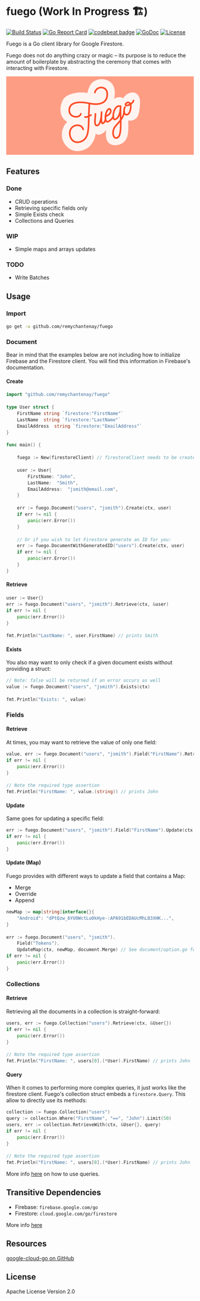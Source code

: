# fuego (Work In Progress 🏗️)
[![Build Status](https://travis-ci.org/remychantenay/fuego.svg?branch=master)](https://travis-ci.org/remychantenay/fuego)
[![Go Report Card](https://goreportcard.com/badge/github.com/remychantenay/fuego)](https://goreportcard.com/report/github.com/remychantenay/fuego)
[![codebeat badge](https://codebeat.co/badges/60d273d3-08e6-4f48-9c35-86ab75fc1924)](https://codebeat.co/projects/github-com-remychantenay-fuego-master)
[![GoDoc](https://godoc.org/github.com/remychantenay/fuego?status.svg)](https://godoc.org/github.com/remychantenay/fuego)
[![License](https://img.shields.io/badge/License-Apache%202.0-blue.svg)](https://opensource.org/licenses/Apache-2.0)

Fuego is a Go client library for Google Firestore.

Fuego does not do anything crazy or magic – its purpose is to reduce the amount of boilerplate by abstracting the ceremony that comes with interacting with Firestore.

![Fuego](https://raw.githubusercontent.com/remychantenay/fuego/master/art/fuego.jpg)

## Features
### Done
* CRUD operations
* Retrieving specific fields only
* Simple Exists check
* Collections and Queries

### WIP
* Simple maps and arrays updates

### TODO
* Write Batches

## Usage
### Import
```bash
go get -u github.com/remychantenay/fuego
```

### Document
Bear in mind that the examples below are not including how to initialize Firebase and the Firestore client. You will find this information in Firebase's documentation.
#### Create
```go
import "github.com/remychantenay/fuego"

type User struct {
    FirstName string `firestore:"FirstName"`
    LastName  string `firestore:"LastName"`
    EmailAddress  string `firestore:"EmailAddress"`
}

func main() {

    fuego := New(firestoreClient) // firestoreClient needs to be created beforehand.
        
    user := User{
        FirstName: "John",
        LastName:  "Smith",
        EmailAddress:  "jsmith@email.com",
    }

    err := fuego.Document("users", "jsmith").Create(ctx, user)
    if err != nil {
        panic(err.Error())
    }

    // Or if you wish to let Firestore generate an ID for you:
    err := fuego.DocumentWithGeneratedID("users").Create(ctx, user)
    if err != nil {
        panic(err.Error())
    }
}
```
#### Retrieve
```go
user := User{}
err := fuego.Document("users", "jsmith").Retrieve(ctx, &user)
if err != nil {
    panic(err.Error())
}

fmt.Println("LastName: ", user.FirstName) // prints Smith
```

#### Exists
You also may want to only check if a given document exists without providing a struct:
```go
// Note: false will be returned if an error occurs as well
value := fuego.Document("users", "jsmith").Exists(ctx)

fmt.Println("Exists: ", value)
```

### Fields
#### Retrieve
At times, you may want to retrieve the value of only one field:
```go
value, err := fuego.Document("users", "jsmith").Field("FirstName").Retrieve(ctx)
if err != nil {
    panic(err.Error())
}

// Note the required type assertion
fmt.Println("FirstName: ", value.(string)) // prints John
```

#### Update
Same goes for updating a specific field:
```go
err := fuego.Document("users", "jsmith").Field("FirstName").Update(ctx, "Mike")
if err != nil {
    panic(err.Error())
}
```

#### Update (Map)
Fuego provides with different ways to update a field that contains a Map:
* Merge
* Override
* Append

```go
newMap := map[string]interface{}{
    "Android": "dPtQzw_6YU0WctLu0kHye-:APA91bEDAUcMhLB3XHK...",
}

err := fuego.Document("users", "jsmith").
    Field("Tokens").
    UpdateMap(ctx, newMap, document.Merge) // See document/option.go for more info
if err != nil {
    panic(err.Error())
}
```

### Collections
#### Retrieve
Retrieving all the documents in a collection is straight-forward:
```go
users, err := fuego.Collection("users").Retrieve(ctx, &User{})
if err != nil {
    panic(err.Error())
}

// Note the required type assertion
fmt.Println("FirstName: ", users[0].(*User).FirstName) // prints John
```

#### Query
When it comes to performing more complex queries, it just works like the firestore client. Fuego's collection struct embeds a `firestore.Query`. This allow to directly use its methods:
```go
collection := fuego.Collection("users")
query := collection.Where("FirstName", "==", "John").Limit(50)
users, err := collection.RetrieveWith(ctx, &User{}, query)
if err != nil {
    panic(err.Error())
}

// Note the required type assertion
fmt.Println("FirstName: ", users[0].(*User).FirstName) // prints John
```

More info [here](https://firebase.google.com/docs/firestore/query-data/queries) on how to use queries.

## Transitive Dependencies
* Firebase: `firebase.google.com/go`
* Firestore: `cloud.google.com/go/firestore`

More info [here](https://godoc.org/github.com/remychantenay/fuego?imports)

## Resources
[google-cloud-go on GitHub](https://github.com/googleapis/google-cloud-go/tree/master/firestore)

## License
Apache License Version 2.0